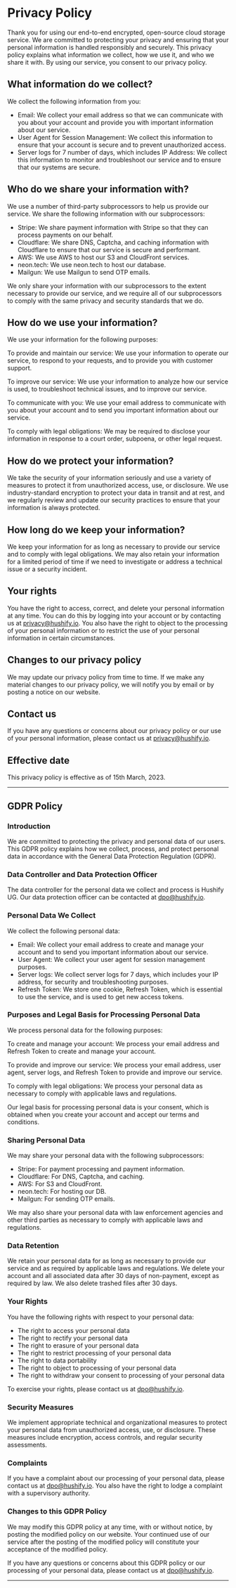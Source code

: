 # Privacy Policy

Thank you for using our end-to-end encrypted, open-source cloud storage service. We are committed to protecting your privacy and ensuring that your personal information is handled responsibly and securely. This privacy policy explains what information we collect, how we use it, and who we share it with. By using our service, you consent to our privacy policy.

## What information do we collect?

We collect the following information from you:

- Email: We collect your email address so that we can communicate with you about your account and provide you with important information about our service.
- User Agent for Session Management: We collect this information to ensure that your account is secure and to prevent unauthorized access.
- Server logs for 7 number of days, which includes IP Address: We collect this information to monitor and troubleshoot our service and to ensure that our systems are secure.

## Who do we share your information with?

We use a number of third-party subprocessors to help us provide our service. We share the following information with our subprocessors:

- Stripe: We share payment information with Stripe so that they can process payments on our behalf.
- Cloudflare: We share DNS, Captcha, and caching information with Cloudflare to ensure that our service is secure and performant.
- AWS: We use AWS to host our S3 and CloudFront services.
- neon.tech: We use neon.tech to host our database.
- Mailgun: We use Mailgun to send OTP emails.

We only share your information with our subprocessors to the extent necessary to provide our service, and we require all of our subprocessors to comply with the same privacy and security standards that we do.

## How do we use your information?

We use your information for the following purposes:

To provide and maintain our service: We use your information to operate our service, to respond to your requests, and to provide you with customer support.

To improve our service: We use your information to analyze how our service is used, to troubleshoot technical issues, and to improve our service.

To communicate with you: We use your email address to communicate with you about your account and to send you important information about our service.

To comply with legal obligations: We may be required to disclose your information in response to a court order, subpoena, or other legal request.

## How do we protect your information?

We take the security of your information seriously and use a variety of measures to protect it from unauthorized access, use, or disclosure. We use industry-standard encryption to protect your data in transit and at rest, and we regularly review and update our security practices to ensure that your information is always protected.

## How long do we keep your information?

We keep your information for as long as necessary to provide our service and to comply with legal obligations. We may also retain your information for a limited period of time if we need to investigate or address a technical issue or a security incident.

## Your rights

You have the right to access, correct, and delete your personal information at any time. You can do this by logging into your account or by contacting us at privacy@hushify.io. You also have the right to object to the processing of your personal information or to restrict the use of your personal information in certain circumstances.

## Changes to our privacy policy

We may update our privacy policy from time to time. If we make any material changes to our privacy policy, we will notify you by email or by posting a notice on our website.

## Contact us

If you have any questions or concerns about our privacy policy or our use of your personal information, please contact us at privacy@hushify.io.

## Effective date

This privacy policy is effective as of 15th March, 2023.

---

## GDPR Policy

### Introduction

We are committed to protecting the privacy and personal data of our users. This GDPR policy explains how we collect, process, and protect personal data in accordance with the General Data Protection Regulation (GDPR).

### Data Controller and Data Protection Officer

The data controller for the personal data we collect and process is Hushify UG. Our data protection officer can be contacted at dpo@hushify.io.

### Personal Data We Collect

We collect the following personal data:

- Email: We collect your email address to create and manage your account and to send you important information about our service.
- User Agent: We collect your user agent for session management purposes.
- Server logs: We collect server logs for 7 days, which includes your IP address, for security and troubleshooting purposes.
- Refresh Token: We store one cookie, Refresh Token, which is essential to use the service, and is used to get new access tokens.

### Purposes and Legal Basis for Processing Personal Data

We process personal data for the following purposes:

To create and manage your account: We process your email address and Refresh Token to create and manage your account.

To provide and improve our service: We process your email address, user agent, server logs, and Refresh Token to provide and improve our service.

To comply with legal obligations: We process your personal data as necessary to comply with applicable laws and regulations.

Our legal basis for processing personal data is your consent, which is obtained when you create your account and accept our terms and conditions.

### Sharing Personal Data

We may share your personal data with the following subprocessors:

- Stripe: For payment processing and payment information.
- Cloudflare: For DNS, Captcha, and caching.
- AWS: For S3 and CloudFront.
- neon.tech: For hosting our DB.
- Mailgun: For sending OTP emails.

We may also share your personal data with law enforcement agencies and other third parties as necessary to comply with applicable laws and regulations.

### Data Retention

We retain your personal data for as long as necessary to provide our service and as required by applicable laws and regulations. We delete your account and all associated data after 30 days of non-payment, except as required by law. We also delete trashed files after 30 days.

### Your Rights

You have the following rights with respect to your personal data:

- The right to access your personal data
- The right to rectify your personal data
- The right to erasure of your personal data
- The right to restrict processing of your personal data
- The right to data portability
- The right to object to processing of your personal data
- The right to withdraw your consent to processing of your personal data

To exercise your rights, please contact us at dpo@hushify.io.

### Security Measures

We implement appropriate technical and organizational measures to protect your personal data from unauthorized access, use, or disclosure. These measures include encryption, access controls, and regular security assessments.

### Complaints

If you have a complaint about our processing of your personal data, please contact us at dpo@hushify.io. You also have the right to lodge a complaint with a supervisory authority.

### Changes to this GDPR Policy

We may modify this GDPR policy at any time, with or without notice, by posting the modified policy on our website. Your continued use of our service after the posting of the modified policy will constitute your acceptance of the modified policy.

If you have any questions or concerns about this GDPR policy or our processing of your personal data, please contact us at dpo@hushify.io.

---
